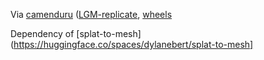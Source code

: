 Via [camenduru](https://github.com/camenduru) ([LGM-replicate](https://github.com/camenduru/LGM-replicate), [wheels](https://github.com/camenduru/wheels)

Dependency of [splat-to-mesh](https://huggingface.co/spaces/dylanebert/splat-to-mesh]
